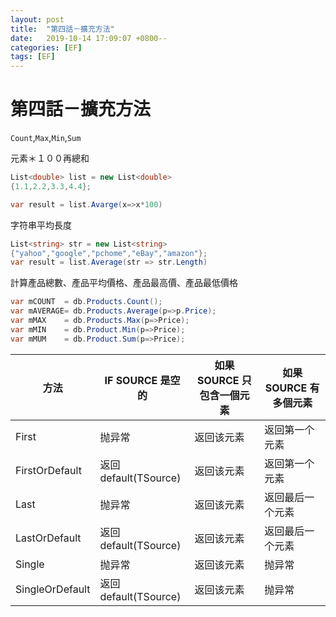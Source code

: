 ```yaml
---
layout: post
title:  "第四話－擴充方法"
date:   2019-10-14 17:09:07 +0800--
categories: [EF]
tags: [EF]  
---
```



# 第四話－擴充方法

`Count`,`Max`,`Min`,`Sum`



元素＊１００再總和
```c#
List<double> list = new List<double>
{1.1,2.2,3.3,4.4};

var result = list.Avarge(x=>x*100)
```

字符串平均長度
```c#
List<string> str = new List<string> 
{"yahoo","google","pchome","eBay","amazon"};
var result = list.Average(str => str.Length)
```

計算產品總數、產品平均價格、產品最高價、產品最低價格
```c#
var mCOUNT  = db.Products.Count();
var mAVERAGE= db.Products.Average(p=>p.Price);
var mMAX    = db.Products.Max(p=>Price);
var mMIN    = db.Product.Min(p=>Price);
var mMUM    = db.Product.Sum(p=>Price);

```

|方法|IF SOURCE 是空的|如果 SOURCE 只包含一個元素|如果 SOURCE 有多個元素 |
|---|---|---|---|
First|抛异常|返回该元素|返回第一个元素|
FirstOrDefault|返回default(TSource)|返回该元素|返回第一个元素|
Last|抛异常|返回该元素|返回最后一个元素
LastOrDefault|返回default(TSource)|返回该元素|返回最后一个元素|
Single|抛异常|返回该元素|抛异常|
SingleOrDefault|返回default(TSource)|返回该元素|抛异常|